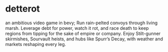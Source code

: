 # detterot
an ambitious video game in bevy; Run rain-pelted convoys through living marsh. Leverage debt for power, watch it rot, and race death to keep regions from tipping for the sake of empire or company. Enjoy Stilt-gunner skirmishes, Sourvault heists, and hubs like Spurr’s Decay, with weather and markets reshaping every leg.
